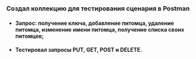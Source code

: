 ### Создал коллекцию для тестирования сценария в Postman
+ #### Запрос: получение ключа, добавление питомца, удаление питомца, изменение имени питомца, получение списка своих питомцев;
+ #### Тестировал запросы PUT, GET, POST и DELETE.
